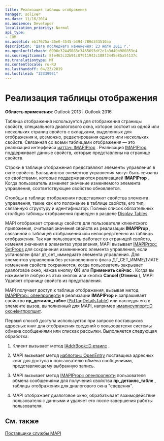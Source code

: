```yaml
---
title: Реализация таблицы отображения
manager: soliver
ms.date: 11/16/2014
ms.audience: Developer
localization_priority: Normal
api_type:
- COM
ms.assetid: eb17675a-35e0-4545-b394-789d343510aa
description: 'Дата последнего изменения: 23 июля 2011 г.'
ms.openlocfilehash: 6990e32445083c3465693df2c1a3d40b980853c4
ms.sourcegitcommit: 8fe462c32b91c87911942c188f3445e85a54137c
ms.translationtype: MT
ms.contentlocale: ru-RU
ms.lasthandoff: 04/23/2019
ms.locfileid: "32339951"
---
```

# <a name="display-table-implementation"></a>Реализация таблицы отображения

  
  
**Область применения**: Outlook 2013 | Outlook 2016 
  
Таблица отображения используется для отображения страницы свойств, специального диалогового окна, которое состоит из одной или нескольких страниц свойств с вкладками, выделенных для отображения и, возможно, редактирования одного или нескольких свойств. Связанная со всеми таблицами отображения — это реализация интерфейса [иаттач: IMAPIProp](iattachimapiprop.md) . Реализация [IMAPIProp](imapipropiunknown.md) поддерживает данные свойств, которые представлены на странице свойств. 
  
Строки в таблице отображения представляют элементы управления в окне свойств. Большинство элементов управления могут быть связаны со свойствами, которые поддерживаются реализацией **IMAPIProp** . Когда пользователь изменяет значение изменяемого элемента управления, соответствующее свойство обновляется. 
  
Столбцы в таблице отображения представляют свойства элемента управления, такие как его положение в таблице свойств, его тип, связанную структуру и идентификатор. Полный список обязательных столбцов таблицы отображения приведен в разделе [Display Tables](display-tables.md).
  
MAPI отображает страницу свойств для пользователя клиентского приложения, считывая значения свойств из реализации **IMAPIProp** , связанной с таблицей отображения или непосредственно из таблицы отображения. Так как пользователь работает со страницей свойств, изменяя значения в элементах управления, MAPI вызывает [IMAPIProp:: SetProps](imapiprop-setprops.md) для сохранения измененного элемента управления, если установлен флаг дт_сет_иммедиате элемента управления. Для элементов управления без установленного флага ДТ_СЕТ_ИММЕДИАТЕ изменения свойств сохраняются, когда пользователь закрывает диалоговое окно, нажав кнопку **ОК** или **Применить сейчас** . Когда вы нажимаете любую из этих кнопок или кнопка **Cancel (Отмена** ), MAPI Удаляет страницу свойств из представления. 
  
MAPI получает доступ к таблице отображения, вызывая метод [IMAPIProp:: опенпроперти](imapiprop-openproperty.md) в реализации **IMAPIProp** и запрашивает свойство **пр_детаилс_табле** ([PidTagDetailsTable](pidtagdetailstable-canonical-property.md)) или наследуя его в элементе вызов, выполненный для MAPI, например [имаписуппорт::D оконфигпропшит](imapisupport-doconfigpropsheet.md).
  
Первый способ доступа используется при запросе поставщиков адресных книг для отображения сведений о пользователях системы обмена сообщениями или списках рассылки. Выполняется следующая обработка:
  
1. Клиент вызывает метод [IAddrBook::D етаилс](iaddrbook-details.md) . 
    
2. MAPI вызывает метод [иаблогон:: OpenEntry](iablogon-openentry.md) поставщика адресных книг для доступа к пользователю обмена сообщениями, представляющему выбранную запись. 
    
3. MAPI вызывает метод [IMAPIProp:: опенпроперти](imapiprop-openproperty.md) пользователя обмена сообщениями для получения свойства **пр_детаилс_табле** , таблицы отображения для диалогового окна "сведения". 
    
4. MAPI отображает диалоговое окно, обрабатывает взаимодействие пользователя с данными и удаляет его после завершения работы пользователя. 
    
## <a name="see-also"></a>См. также



[Поставщики службы MAPI](mapi-service-providers.md)

